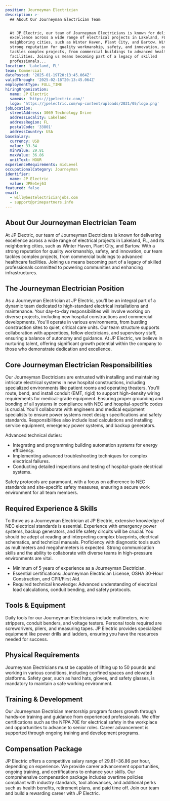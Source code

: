 ```yaml
---
position: Journeyman Electrician
description: >-
  ## About Our Journeyman Electrician Team


  At JP Electric, our team of Journeyman Electricians is known for delivering
  excellence across a wide range of electrical projects in Lakeland, FL, and its
  neighboring cities, such as Winter Haven, Plant City, and Bartow. With a
  strong reputation for quality workmanship, safety, and innovation, our team
  tackles complex projects, from commercial buildings to advanced healthcare
  facilities. Joining us means becoming part of a legacy of skilled
  professionals...
location: 'Lakeland, FL'
team: Commercial
datePosted: '2025-01-19T20:13:45.064Z'
validThrough: '2025-02-18T20:13:45.064Z'
employmentType: FULL_TIME
hiringOrganization:
  name: JP Electric
  sameAs: 'https://jpelectric.com/'
  logo: 'https://jpelectric.com/wp-content/uploads/2021/05/logo.png'
jobLocation:
  streetAddress: 3069 Technology Drive
  addressLocality: Lakeland
  addressRegion: FL
  postalCode: '33801'
  addressCountry: USA
baseSalary:
  currency: USD
  value: 33.34
  minValue: 29.81
  maxValue: 36.86
  unitText: HOUR
experienceRequirements: midLevel
occupationalCategory: Journeyman
identifier:
  name: JP Electric
  value: JPEe1ej63
featured: false
email:
  - will@bestelectricianjobs.com
  - support@primepartners.info
---
```




## About Our Journeyman Electrician Team

At JP Electric, our team of Journeyman Electricians is known for delivering excellence across a wide range of electrical projects in Lakeland, FL, and its neighboring cities, such as Winter Haven, Plant City, and Bartow. With a strong reputation for quality workmanship, safety, and innovation, our team tackles complex projects, from commercial buildings to advanced healthcare facilities. Joining us means becoming part of a legacy of skilled professionals committed to powering communities and enhancing infrastructures.

## The Journeyman Electrician Position

As a Journeyman Electrician at JP Electric, you'll be an integral part of a dynamic team dedicated to high-standard electrical installations and maintenance. Your day-to-day responsibilities will involve working on diverse projects, including new hospital constructions and commercial developments. You'll operate in various environments, from bustling construction sites to quiet, critical care units. Our team structure supports collaboration with apprentices, fellow electricians, and supervisory staff, ensuring a balance of autonomy and guidance. At JP Electric, we believe in nurturing talent, offering significant growth potential within the company to those who demonstrate dedication and excellence.

## Core Journeyman Electrician Responsibilities

Our Journeyman Electricians are entrusted with installing and maintaining intricate electrical systems in new hospital constructions, including specialized environments like patient rooms and operating theaters. You'll route, bend, and install conduit (EMT, rigid) to support high-density wiring requirements for medical-grade equipment. Ensuring proper grounding and bonding of all systems in compliance with NEC and hospital-specific codes is crucial. You'll collaborate with engineers and medical equipment specialists to ensure power systems meet design specifications and safety standards. Responsibilities also include load calculations and installing service equipment, emergency power systems, and backup generators.

Advanced technical duties:
- Integrating and programming building automation systems for energy efficiency.
- Implementing advanced troubleshooting techniques for complex electrical failures.
- Conducting detailed inspections and testing of hospital-grade electrical systems.

Safety protocols are paramount, with a focus on adherence to NEC standards and site-specific safety measures, ensuring a secure work environment for all team members.

## Required Experience & Skills

To thrive as a Journeyman Electrician at JP Electric, extensive knowledge of NEC electrical standards is essential. Experience with emergency power systems, backup generators, and life safety circuits will be crucial. You should be adept at reading and interpreting complex blueprints, electrical schematics, and technical manuals. Proficiency with diagnostic tools such as multimeters and megohmmeters is expected. Strong communication skills and the ability to collaborate with diverse teams in high-pressure environments are vital.

- Minimum of 5 years of experience as a Journeyman Electrician.
- Essential certifications: Journeyman Electrician License, OSHA 30-Hour Construction, and CPR/First Aid.
- Required technical knowledge: Advanced understanding of electrical load calculations, conduit bending, and safety protocols.

## Tools & Equipment

Daily tools for our Journeyman Electricians include multimeters, wire strippers, conduit benders, and voltage testers. Personal tools required are screwdrivers, pliers, and measuring tapes. JP Electric provides specialized equipment like power drills and ladders, ensuring you have the resources needed for success.

## Physical Requirements

Journeyman Electricians must be capable of lifting up to 50 pounds and working in various conditions, including confined spaces and elevated platforms. Safety gear, such as hard hats, gloves, and safety glasses, is mandatory to maintain a safe working environment.

## Training & Development

Our Journeyman Electrician mentorship program fosters growth through hands-on training and guidance from experienced professionals. We offer certifications such as the NFPA 70E for electrical safety in the workplace and opportunities to advance to senior roles. Career advancement is supported through ongoing training and development programs.

## Compensation Package

JP Electric offers a competitive salary range of $29.81-$36.86 per hour, depending on experience. We provide career advancement opportunities, ongoing training, and certifications to enhance your skills. Our comprehensive compensation package includes overtime policies compliant with industry standards, tool allowances, and additional perks such as health benefits, retirement plans, and paid time off. Join our team and build a rewarding career with JP Electric.